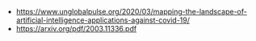 - https://www.unglobalpulse.org/2020/03/mapping-the-landscape-of-artificial-intelligence-applications-against-covid-19/
- https://arxiv.org/pdf/2003.11336.pdf
